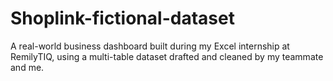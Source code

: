 # Shoplink-fictional-dataset
A real-world business dashboard built during my Excel internship at RemilyTIQ, using a multi-table dataset drafted and cleaned by my teammate and me.
